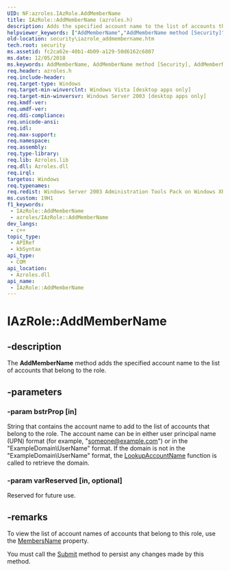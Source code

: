 ```yaml
---
UID: NF:azroles.IAzRole.AddMemberName
title: IAzRole::AddMemberName (azroles.h)
description: Adds the specified account name to the list of accounts that belong to the role.
helpviewer_keywords: ["AddMemberName","AddMemberName method [Security]","AddMemberName method [Security]","AzRole object","AddMemberName method [Security]","IAzRole interface","AzRole object [Security]","AddMemberName method","IAzRole interface [Security]","AddMemberName method","IAzRole.AddMemberName","IAzRole::AddMemberName","azroles/IAzRole::AddMemberName","security.iazrole_addmembername"]
old-location: security\iazrole_addmembername.htm
tech.root: security
ms.assetid: fc2ca62e-40b1-4b09-a129-50d6162c6807
ms.date: 12/05/2018
ms.keywords: AddMemberName, AddMemberName method [Security], AddMemberName method [Security],AzRole object, AddMemberName method [Security],IAzRole interface, AzRole object [Security],AddMemberName method, IAzRole interface [Security],AddMemberName method, IAzRole.AddMemberName, IAzRole::AddMemberName, azroles/IAzRole::AddMemberName, security.iazrole_addmembername
req.header: azroles.h
req.include-header: 
req.target-type: Windows
req.target-min-winverclnt: Windows Vista [desktop apps only]
req.target-min-winversvr: Windows Server 2003 [desktop apps only]
req.kmdf-ver: 
req.umdf-ver: 
req.ddi-compliance: 
req.unicode-ansi: 
req.idl: 
req.max-support: 
req.namespace: 
req.assembly: 
req.type-library: 
req.lib: Azroles.lib
req.dll: Azroles.dll
req.irql: 
targetos: Windows
req.typenames: 
req.redist: Windows Server 2003 Administration Tools Pack on Windows XP
ms.custom: 19H1
f1_keywords:
 - IAzRole::AddMemberName
 - azroles/IAzRole::AddMemberName
dev_langs:
 - c++
topic_type:
 - APIRef
 - kbSyntax
api_type:
 - COM
api_location:
 - Azroles.dll
api_name:
 - IAzRole::AddMemberName
---
```


# IAzRole::AddMemberName


## -description

The <b>AddMemberName</b> method adds the specified account name to the list of  accounts that belong to the role.

## -parameters

### -param bstrProp [in]

String that contains the account name to add to the list of   accounts that belong to the role. The account name can be in either user principal name (UPN) format (for example, "someone@example.com") or in the  "ExampleDomain\UserName" format. If the domain is not  in the "ExampleDomain\UserName" format, the <a href="/windows/desktop/api/winbase/nf-winbase-lookupaccountnamea">LookupAccountName</a> function is called to retrieve the domain.

### -param varReserved [in, optional]

Reserved for future use.

## -remarks

To view the list of account names of accounts that belong to this role, use the <a href="/windows/desktop/api/azroles/nf-azroles-iazrole-get_membersname">MembersName</a> property.

You must call the <a href="/windows/desktop/api/azroles/nf-azroles-iazrole-submit">Submit</a> method to persist any changes made by this method.

